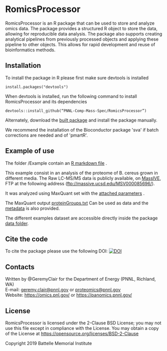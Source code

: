# RomicsProcessor

RomicsProcessor is an R package that can be used to store and analyze omics data.
The package provides a structured R object to store the data, allowing for reproducible
data analysis. The package also supports creating analytical pipelines from 
previously processed objects and applying these pipeline to other objects.
This allows for rapid development and reuse of bioinformatics methods.


## Installation

To install the package in R please first make sure devtools is installed

```
install.packages("devtools")

```

When devtools is installed, run the following command to install RomicsProcessor and its dependencies

```
devtools::install_github(“PNNL-Comp-Mass-Spec/RomicsProcessor”)

```

Alternately, download the 
[built package](https://github.com/PNNL-Comp-Mass-Spec/RomicsProcessor/blob/master/RomicsProcessor_1.0.0.tar.gz)
and install the package manually.

We recommend the installation of the Bioconductor package 'sva' if batch corrections are needed and of 'pmartR'.

## Example of use

The folder /Example contain an 
[R markdown file](https://github.com/PNNL-Comp-Mass-Spec/RomicsProcessor/blob/master/Example/Bacillus_cereus_media_experiment.Rmd)
.

This example consist in an analysis of the proteome of B. cereus grown in different media. 
The Raw LC-MS/MS data is publicly available, on [MassIVE](https://massive.ucsd.edu/ProteoSAFe/dataset.jsp?task=6d0ca42ca79244a49d66a80fd741ba28), FTP at the following address (ftp://massive.ucsd.edu/MSV000085696/).

It was analyzed using MaxQuant set with the 
[attached parameters](https://github.com/PNNL-Comp-Mass-Spec/RomicsProcessor/blob/master/Example/parameters.txt)
. 

The MaxQuant output 
[proteinGroups.txt](https://github.com/PNNL-Comp-Mass-Spec/RomicsProcessor/blob/master/Example/proteinGroups.txt) 
Can be used as data and the 
[metadata](https://github.com/PNNL-Comp-Mass-Spec/RomicsProcessor/blob/master/Example/metadata.csv) 
is also provided.


The different examples dataset are accessible directly inside the package 
[data folder](https://github.com/PNNL-Comp-Mass-Spec/RomicsProcessor/tree/master/data).

## Cite the code

To cite the package please use the following DOI:
[![DOI](https://zenodo.org/badge/206400976.svg)](https://zenodo.org/badge/latestdoi/206400976)

## Contacts

Written by @GeremyClair for the Department of Energy (PNNL, Richland, WA) \
E-mail: geremy.clair@pnnl.gov or proteomics@pnnl.gov \
Website: https://omics.pnl.gov/ or https://panomics.pnnl.gov/

## License

RomicsProcessor is licensed under the 2-Clause BSD License; 
you may not use this file except in compliance with the License.  You may obtain 
a copy of the License at https://opensource.org/licenses/BSD-2-Clause

Copyright 2019 Battelle Memorial Institute
